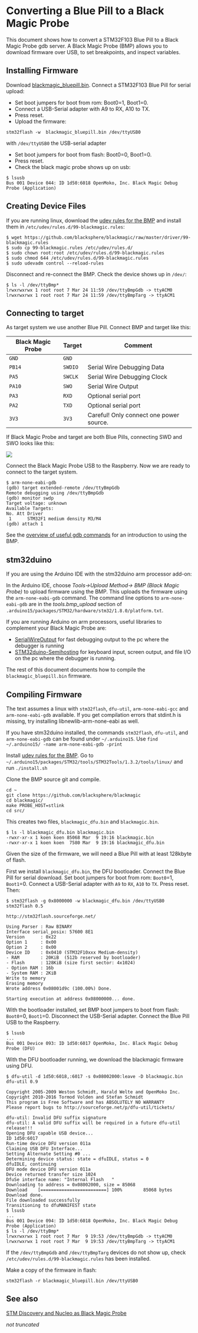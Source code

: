 # Converting a Blue Pill to a Black Magic Probe

This document shows how to convert a STM32F103 Blue Pill to a Black Magic Probe gdb server. A Black Magic Probe (BMP) allows you to download firmware over USB, to set breakpoints, and inspect variables.

## Installing Firmware
Download [blackmagic_bluepill.bin](https://github.com/koendv/blackmagic-bluepill/releases). Connect a STM32F103 Blue Pill for serial upload:

* Set boot jumpers for boot from rom: Boot0=1, Boot1=0. 
* Connect a USB-Serial adapter with A9 to RX, A10 to TX. 
* Press reset.
* Upload the firmware: 
```
stm32flash -w  blackmagic_bluepill.bin /dev/ttyUSB0
``` 
with `/dev/ttyUSB0` the USB-serial adapter

* Set boot jumpers for boot from flash: Boot0=0, Boot1=0. 
* Press reset.
* Check the black magic probe shows up on usb: 
```
$ lsusb
Bus 001 Device 044: ID 1d50:6018 OpenMoko, Inc. Black Magic Debug Probe (Application)
```

## Creating Device Files

If you are running linux, download the [udev rules for the BMP](https://github.com/blacksphere/blackmagic/blob/master/driver/99-blackmagic.rules) and install them in 
 `/etc/udev/rules.d/99-blackmagic.rules`: 
 
```
$ wget https://github.com/blacksphere/blackmagic/raw/master/driver/99-blackmagic.rules
$ sudo cp 99-blackmagic.rules /etc/udev/rules.d/
$ sudo chown root:root /etc/udev/rules.d/99-blackmagic.rules 
$ sudo chmod 644 /etc/udev/rules.d/99-blackmagic.rules 
$ sudo udevadm control --reload-rules
```
Disconnect and re-connect the BMP. Check the device shows up in `/dev/`:
 
```
$ ls -l /dev/ttyBmp*
lrwxrwxrwx 1 root root 7 Mar 24 11:59 /dev/ttyBmpGdb -> ttyACM0
lrwxrwxrwx 1 root root 7 Mar 24 11:59 /dev/ttyBmpTarg -> ttyACM1
```
 
## Connecting to target

As target system we use another Blue Pill. Connect BMP and target like this:

Black Magic Probe  | Target  | Comment
--- | --- | ---
`GND` | `GND` |
`PB14` | `SWDIO` | Serial Wire Debugging Data
`PA5` | `SWCLK` | Serial Wire Debugging Clock
`PA10`|`SWO`| Serial Wire Output
`PA3` | `RXD` | Optional serial port
`PA2` | `TXD` | Optional serial port
`3V3` | `3V3` | Careful! Only connect one power source.

If Black Magic Probe and target are both Blue Pills, connecting SWD and SWO looks like this:

![ ](https://raw.githubusercontent.com/koendv/Connecting-Black-Magic-Probe-and-Blue-Pill/master/bmp_bp.svg)

Connect the Black Magic Probe USB to the Raspberry.  Now we are ready to connect to the target system.
	
	$ arm-none-eabi-gdb
	(gdb) target extended-remote /dev/ttyBmpGdb
	Remote debugging using /dev/ttyBmpGdb
	(gdb) monitor swdp
	Target voltage: unknown
	Available Targets:
	No. Att Driver
	 1      STM32F1 medium density M3/M4
	(gdb) attach 1

See the [overview of useful gdb commands](https://github.com/blacksphere/blackmagic/wiki/Useful-GDB-commands) for an  introduction to using the BMP.

## stm32duino

If you are using the Arduino IDE with the stm32duino arm processor add-on:

In the Arduino IDE, choose *Tools->Upload Method-> BMP (Black Magic Probe)* to upload firmware using the BMP.  This uploads the firmware using the `arm-none-eabi-gdb` command. The command line options to  `arm-none-eabi-gdb` are in the *tools.bmp_upload* section of `.arduino15/packages/STM32/hardware/stm32/1.8.0/platform.txt`.

If you are running Arduino on arm processors, useful libraries to complement your Black Magic Probe are:

* [SerialWireOutput](https://github.com/koendv/SerialWireOutput) for fast debugging output to the pc where the debugger is running
* [STM32duino-Semihosting](https://github.com/koendv/STM32duino-Semihosting) for keyboard input, screen output, and file I/O on the pc where the debugger is running.

The rest of this document documents how to compile the `blackmagic_bluepill.bin` firmware.

## Compiling Firmware
The text assumes a linux with `stm32flash`, `dfu-util`,  `arm-none-eabi-gcc` and `arm-none-eabi-gdb` available. If you get compilation errors that stdint.h is missing, try installing libnewlib-arm-none-eabi as well.

If you have stm32duino installed, the commands `stm32flash`, `dfu-util`, and `arm-none-eabi-gdb` can be found under `~/.arduino15`. Use ```find ~/.arduino15/ -name arm-none-eabi-gdb -print```

Install [udev rules for the BMP](https://github.com/blacksphere/blackmagic/blob/master/driver/99-blackmagic.rules). Go to `~/.arduino15/packages/STM32/tools/STM32Tools/1.3.2/tools/linux/` and run `./install.sh`

Clone the BMP source git and compile.

	cd ~
	git clone https://github.com/blacksphere/blackmagic
	cd blackmagic/
	make PROBE_HOST=stlink
	cd src/
	
This creates two files, `blackmagic_dfu.bin` and `blackmagic.bin`.

	$ ls -l blackmagic_dfu.bin blackmagic.bin
	-rwxr-xr-x 1 koen koen 85068 Mar  9 19:16 blackmagic.bin
	-rwxr-xr-x 1 koen koen  7580 Mar  9 19:16 blackmagic_dfu.bin
	
Given the size of the firmware, we will need a Blue Pill with at least 128kbyte of flash.

First we install `blackmagic_dfu.bin`, the DFU bootloader. Connect the Blue Pill for serial download. Set boot jumpers for boot from rom: `Boot0`=1, `Boot1`=0. Connect a USB-Serial adapter with `A9` to `RX`, `A10` to `TX`. Press reset. Then:

	$ stm32flash -g 0x8000000 -w blackmagic_dfu.bin /dev/ttyUSB0
	stm32flash 0.5
	
	http://stm32flash.sourceforge.net/
	
	Using Parser : Raw BINARY
	Interface serial_posix: 57600 8E1
	Version      : 0x22
	Option 1     : 0x00
	Option 2     : 0x00
	Device ID    : 0x0410 (STM32F10xxx Medium-density)
	- RAM        : 20KiB  (512b reserved by bootloader)
	- Flash      : 128KiB (size first sector: 4x1024)
	- Option RAM : 16b
	- System RAM : 2KiB
	Write to memory
	Erasing memory
	Wrote address 0x08001d9c (100.00%) Done.
	
	Starting execution at address 0x08000000... done.
	
With the bootloader installed, set BMP boot jumpers to boot from flash: `Boot0`=0, `Boot1`=0. Disconnect the USB-Serial adapter. Connect the Blue Pill USB to the Raspberry.
	
	$ lsusb
	...
	Bus 001 Device 093: ID 1d50:6017 OpenMoko, Inc. Black Magic Debug Probe (DFU)
	
With the DFU bootloader running,  we download the blackmagic firmware using DFU.

	$ dfu-util -d 1d50:6018,:6017 -s 0x08002000:leave -D blackmagic.bin
	dfu-util 0.9
	
	Copyright 2005-2009 Weston Schmidt, Harald Welte and OpenMoko Inc.
	Copyright 2010-2016 Tormod Volden and Stefan Schmidt
	This program is Free Software and has ABSOLUTELY NO WARRANTY
	Please report bugs to http://sourceforge.net/p/dfu-util/tickets/
	
	dfu-util: Invalid DFU suffix signature
	dfu-util: A valid DFU suffix will be required in a future dfu-util release!!!
	Opening DFU capable USB device...
	ID 1d50:6017
	Run-time device DFU version 011a
	Claiming USB DFU Interface...
	Setting Alternate Setting #0 ...
	Determining device status: state = dfuIDLE, status = 0
	dfuIDLE, continuing
	DFU mode device DFU version 011a
	Device returned transfer size 1024
	DfuSe interface name: "Internal Flash   "
	Downloading to address = 0x08002000, size = 85068
	Download	[=========================] 100%        85068 bytes
	Download done.
	File downloaded successfully
	Transitioning to dfuMANIFEST state
	$ lsusb
	...
	Bus 001 Device 094: ID 1d50:6018 OpenMoko, Inc. Black Magic Debug Probe (Application)
	$ ls -l /dev/ttyBmp*
	lrwxrwxrwx 1 root root 7 Mar  9 19:53 /dev/ttyBmpGdb -> ttyACM0
	lrwxrwxrwx 1 root root 7 Mar  9 19:53 /dev/ttyBmpTarg -> ttyACM1

If the `/dev/ttyBmpGdb` and `/dev/ttyBmpTarg` devices do not show up, check  `/etc/udev/rules.d/99-blackmagic.rules` has been installed.

Make a copy of the firmware in flash:
```
stm32flash -r blackmagic_bluepill.bin /dev/ttyUSB0 
```
## See also
[STM Discovery and Nucleo as Black Magic Probe](https://embdev.net/articles/STM_Discovery_and_Nucleo_as_Black_Magic_Probe#Building_Firmware_for_ST_Link_V2_Clones_and_Flash_Using_Two_Cheap_Clones)

*not truncated*	
